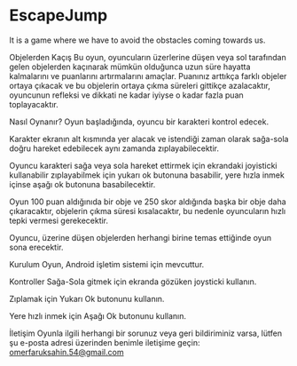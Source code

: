 # EscapeJump
It is a game where we have to avoid the obstacles coming towards us.


Objelerden Kaçış
Bu oyun, oyuncuların üzerlerine düşen veya sol tarafından gelen objelerden kaçınarak mümkün olduğunca uzun süre hayatta kalmalarını ve puanlarını artırmalarını amaçlar.
Puanınız arttıkça farklı objeler ortaya çıkacak ve bu objelerin ortaya çıkma süreleri gittikçe azalacaktır, oyuncunun refleksi ve dikkati ne kadar iyiyse
o kadar fazla puan toplayacaktır.

Nasıl Oynanır?
Oyun başladığında, oyuncu bir karakteri kontrol edecek.

Karakter ekranın alt kısmında yer alacak ve istendiği zaman olarak sağa-sola doğru hareket edebilecek aynı zamanda zıplayabilecektir.

Oyuncu karakteri sağa veya sola hareket ettirmek için ekrandaki joyisticki kullanabilir zıplayabilmek için yukarı ok butonuna basabilir,
yere hızla inmek içinse aşağı ok butonuna basabilecektir.

Oyun 100 puan aldığınıda bir obje ve 250 skor aldığında başka bir obje daha çıkaracaktır, objelerin çıkma süresi kısalacaktır,
bu nedenle oyuncuların hızlı tepki vermesi gerekecektir.

Oyuncu, üzerine düşen objelerden herhangi birine temas ettiğinde oyun sona erecektir.

Kurulum
Oyun, Android işletim sistemi için mevcuttur.

Kontroller
Sağa-Sola gitmek için ekranda gözüken joysticki kullanın.

Zıplamak için Yukarı Ok butonunu kullanın.

Yere hızlı inmek için Aşağı Ok butonunu kullanın.

İletişim
Oyunla ilgili herhangi bir sorunuz veya geri bildiriminiz varsa, lütfen şu e-posta adresi üzerinden benimle iletişime geçin: omerfaruksahin.54@gmail.com

